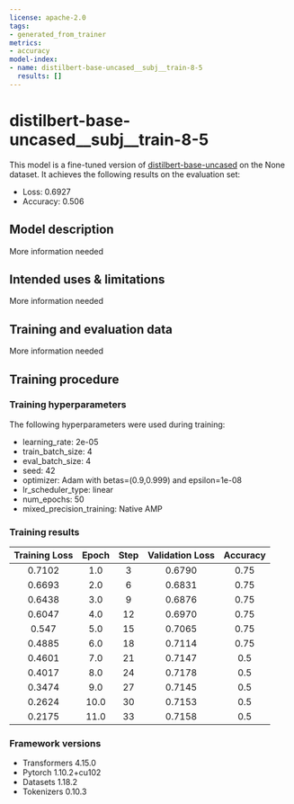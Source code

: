 ```yaml
---
license: apache-2.0
tags:
- generated_from_trainer
metrics:
- accuracy
model-index:
- name: distilbert-base-uncased__subj__train-8-5
  results: []
---
```


<!-- This model card has been generated automatically according to the information the Trainer had access to. You
should probably proofread and complete it, then remove this comment. -->

# distilbert-base-uncased__subj__train-8-5

This model is a fine-tuned version of [distilbert-base-uncased](https://huggingface.co/distilbert-base-uncased) on the None dataset.
It achieves the following results on the evaluation set:
- Loss: 0.6927
- Accuracy: 0.506

## Model description

More information needed

## Intended uses & limitations

More information needed

## Training and evaluation data

More information needed

## Training procedure

### Training hyperparameters

The following hyperparameters were used during training:
- learning_rate: 2e-05
- train_batch_size: 4
- eval_batch_size: 4
- seed: 42
- optimizer: Adam with betas=(0.9,0.999) and epsilon=1e-08
- lr_scheduler_type: linear
- num_epochs: 50
- mixed_precision_training: Native AMP

### Training results

| Training Loss | Epoch | Step | Validation Loss | Accuracy |
|:-------------:|:-----:|:----:|:---------------:|:--------:|
| 0.7102        | 1.0   | 3    | 0.6790          | 0.75     |
| 0.6693        | 2.0   | 6    | 0.6831          | 0.75     |
| 0.6438        | 3.0   | 9    | 0.6876          | 0.75     |
| 0.6047        | 4.0   | 12   | 0.6970          | 0.75     |
| 0.547         | 5.0   | 15   | 0.7065          | 0.75     |
| 0.4885        | 6.0   | 18   | 0.7114          | 0.75     |
| 0.4601        | 7.0   | 21   | 0.7147          | 0.5      |
| 0.4017        | 8.0   | 24   | 0.7178          | 0.5      |
| 0.3474        | 9.0   | 27   | 0.7145          | 0.5      |
| 0.2624        | 10.0  | 30   | 0.7153          | 0.5      |
| 0.2175        | 11.0  | 33   | 0.7158          | 0.5      |


### Framework versions

- Transformers 4.15.0
- Pytorch 1.10.2+cu102
- Datasets 1.18.2
- Tokenizers 0.10.3
